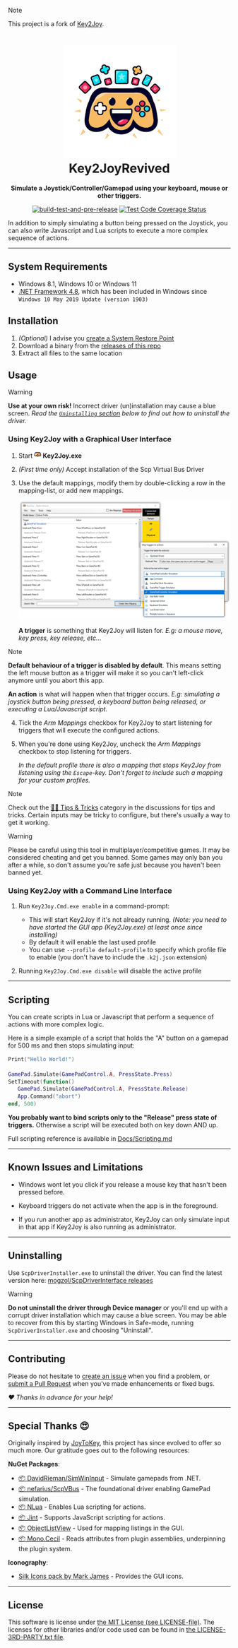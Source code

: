
> [!NOTE]
> This project is a fork of [Key2Joy](https://github.com/luttje/Key2Joy).

<div align="center">

# ![](Key2Joy.Gui/Graphics/Icons/icon256.png?raw=true)<br> Key2JoyRevived

**Simulate a Joystick/Controller/Gamepad using your keyboard, mouse or other triggers.**

[![build-test-and-pre-release](https://github.com/luttje/Key2Joy/actions/workflows/build-test-and-pre-release.yml/badge.svg)](https://github.com/luttje/Key2Joy/actions/workflows/build-test-and-pre-release.yml)
[![Test Code Coverage Status](https://coveralls.io/repos/github/luttje/Key2Joy/badge.svg?branch=main)](https://coveralls.io/github/luttje/Key2Joy?branch=main)

</div>

In addition to simply simulating a button being pressed on the Joystick, you can also write Javascript and Lua scripts to execute a more complex sequence of actions.

---

## System Requirements

* Windows 8.1, Windows 10 or Windows 11
* [.NET Framework 4.8](https://dotnet.microsoft.com/en-us/download/dotnet-framework/net48), which has been included in Windows since `Windows 10 May 2019 Update (version 1903)`

## Installation

1. *(Optional)* I advise you [create a System Restore Point](https://support.microsoft.com/en-us/windows/create-a-system-restore-point-77e02e2a-3298-c869-9974-ef5658ea3be9)
2. Download a binary from the [releases of this repo](https://github.com/luttje/Key2Joy/releases)
3. Extract all files to the same location

## Usage

> [!WARNING]
> **Use at your own risk!** Incorrect driver (un)installation may cause a blue screen. 
> *Read the [`Uninstalling` section](#uninstalling) below to find out how to uninstall the driver.*

### Using Key2Joy with a Graphical User Interface

1. Start **![](Key2Joy.Gui/Graphics/Icons/icon16.png?raw=true) Key2Joy.exe**
2. *(First time only)* Accept installation of the Scp Virtual Bus Driver
3. Use the default mappings, modify them by double-clicking a row in the mapping-list, or add new mappings.

   ![Screenshot showing the overview window. Off to the side the mapping dialog is showing all available actions.](Docs/screenshot.png)

   **A trigger** is something that Key2Joy will listen for. *E.g: a mouse move, key press, key release, etc...*

> [!NOTE]
> **Default behaviour of a trigger is disabled by default**. This means setting the left mouse button as a trigger will make it so you can't left-click anymore until you abort this app.

   **An action** is what will happen when that trigger occurs. *E.g: simulating a joystick button being pressed, a keyboard button being released, or executing a Lua/Javascript script.*

4. Tick the *Arm Mappings* checkbox for Key2Joy to start listening for triggers that will execute the configured actions.

5. When you're done using Key2Joy, uncheck the *Arm Mappings* checkbox to stop listening for triggers.

   *In the default profile there is also a mapping that stops Key2Joy from listening using the `Escape`-key. Don't forget to include such a mapping for your custom profiles.*

> [!NOTE]
> Check out the [🐕‍🦺 Tips & Tricks](https://github.com/luttje/Key2Joy/discussions/categories/-tips-tricks) category in the discussions for tips and tricks. Certain inputs may be tricky to configure, but there's usually a way to get it working.

> [!WARNING]
> Please be careful using this tool in multiplayer/competitive games. It may be considered cheating and get you banned. Some games may only ban you after a while, so don't assume you're safe just because you haven't been banned yet.

### Using Key2Joy with a Command Line Interface

1. Run `Key2Joy.Cmd.exe enable` in a command-prompt:

   * This will start Key2Joy if it's not already running. *(Note: you need to have started the GUI app (Key2Joy.exe) at least once since installing)*
   * By default it will enable the last used profile
   * You can use `--profile default-profile` to specify which profile file to enable (you don't have to include the `.k2j.json` extension)

2. Running `Key2Joy.Cmd.exe disable` will disable the active profile


---

## Scripting

You can create scripts in Lua or Javascript that perform a sequence of actions with more complex logic.

Here is a simple example of a script that holds the "A" button on a gamepad for 500 ms and then stops simulating input:
```lua
Print("Hello World!")

GamePad.Simulate(GamePadControl.A, PressState.Press)
SetTimeout(function()
   GamePad.Simulate(GamePadControl.A, PressState.Release)
   App.Command("abort")
end, 500)
```

**You probably want to bind scripts only to the "Release" press state of triggers.** Otherwise a script will be executed both on key down AND up.

Full scripting reference is available in [Docs/Scripting.md](Docs/Scripting.md)

---

## Known Issues and Limitations

- Windows wont let you click if you release a mouse key that hasn't been pressed before.

- Keyboard triggers do not activate when the app is in the foreground.

- If you run another app as administrator, Key2Joy can only simulate input in that app if Key2Joy is also running as administrator.

---

## Uninstalling

Use `ScpDriverInstaller.exe` to uninstall the driver. You can find the latest version here: [mogzol/ScpDriverInterface releases](https://github.com/mogzol/ScpDriverInterface/releases)

> [!WARNING]
> **Do not uninstall the driver through Device manager** or you'll end up with a corrupt driver installation which may cause a blue screen. You may be able to recover from this by starting Windows in Safe-mode, running `ScpDriverInstaller.exe` and choosing "Uninstall".

---

## Contributing

Please do not hesitate to [create an issue](/../../issues/new/) when you find a problem, or [submit a Pull Request](/../../pulls/) when you've made enhancements or fixed bugs.

*♥ Thanks in advance for your help!*

---

## Special Thanks 😍

Originally inspired by [JoyToKey](https://joytokey.net/en/), this project has since evolved to offer so much more. Our gratitude goes out to the following resources:

**NuGet Packages**:
- [📦 DavidRieman/SimWinInput](https://github.com/DavidRieman/SimWinInput) - Simulate gamepads from .NET.
- [📦 nefarius/ScpVBus](https://github.com/nefarius/ScpVBus) - The foundational driver enabling GamePad simulation.
- [📦 NLua](https://github.com/NLua/NLua) - Enables Lua scripting for actions.
- [📦 Jint](https://github.com/sebastienros/jint) - Supports JavaScript scripting for actions.
- [📦 ObjectListView](https://objectlistview.sourceforge.net) - Used for mapping listings in the GUI.
- [📦 Mono.Cecil](https://github.com/jbevain/cecil) - Reads attributes from plugin assemblies, underpinning the plugin system.

**Iconography**:
- [Silk Icons pack by Mark James](https://github.com/legacy-icons/famfamfam-silk/blob/master/LICENSE.md) - Provides the GUI icons.

---

## License

This software is license under [the MIT License (see LICENSE-file)](LICENSE). The licenses for other libraries and/or code used can be found in [the LICENSE-3RD-PARTY.txt file](LICENSE-3RD-PARTY.txt).
